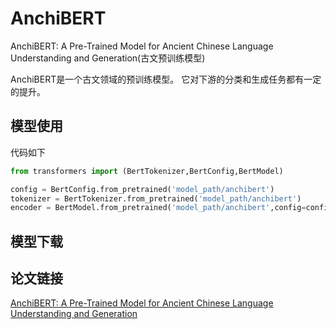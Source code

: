 # AnchiBERT
AnchiBERT: A Pre-Trained Model for Ancient Chinese Language Understanding and Generation(古文预训练模型)


AnchiBERT是一个古文领域的预训练模型。
它对下游的分类和生成任务都有一定的提升。


## 模型使用
代码如下
```python
from transformers import (BertTokenizer,BertConfig,BertModel)

config = BertConfig.from_pretrained('model_path/anchibert')
tokenizer = BertTokenizer.from_pretrained('model_path/anchibert')
encoder = BertModel.from_pretrained('model_path/anchibert',config=config)
```

## 模型下载

## 论文链接
[AnchiBERT: A Pre-Trained Model for Ancient Chinese Language Understanding and Generation](https://arxiv.org/abs/2009.11473)
